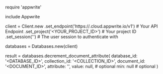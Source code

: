 require 'appwrite'

include Appwrite

client = Client.new
    .set_endpoint('https://<REGION>.cloud.appwrite.io/v1') # Your API Endpoint
    .set_project('<YOUR_PROJECT_ID>') # Your project ID
    .set_session('') # The user session to authenticate with

databases = Databases.new(client)

result = databases.decrement_document_attribute(
    database_id: '<DATABASE_ID>',
    collection_id: '<COLLECTION_ID>',
    document_id: '<DOCUMENT_ID>',
    attribute: '',
    value: null, # optional
    min: null # optional
)
